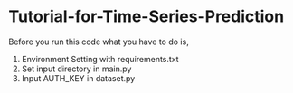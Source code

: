 # Tutorial-for-Time-Series-Prediction

Before you run this code what you have to do is,

1. Environment Setting with requirements.txt
2. Set input directory in main.py 
3. Input AUTH_KEY in dataset.py
